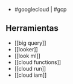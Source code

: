 - #googlecloud | #gcp

## Herramientas
- [[big query]]
- [[looker]]
- [[look ml]]
- [[cloud functions]]
- [[cloud run]]
- [[cloud iam]]